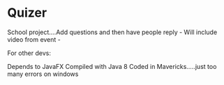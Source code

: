 Quizer
======

School project....Add questions and then have people reply - Will include video from event -

For other devs:

Depends to JavaFX
Compiled with Java 8
Coded in Mavericks.....just too many errors on windows
